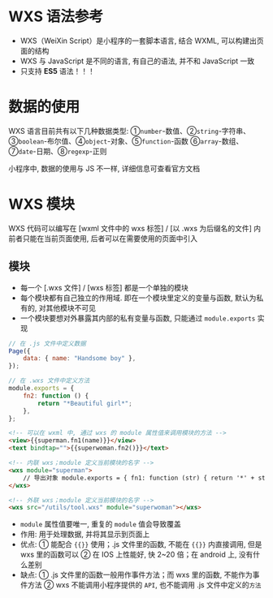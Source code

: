 # WXS 语法参考

-   WXS（WeiXin Script）是小程序的一套脚本语言, 结合 WXML, 可以构建出页面的结构
-   WXS 与 JavaScript 是不同的语言, 有自己的语法, 并不和 JavaScript 一致
-   只支持 **ES5** 语法！！！

# 数据的使用

WXS 语言目前共有以下几种数据类型:
①`number`-数值、②`string`-字符串、③`boolean`-布尔值、④`object`-对象、⑤`function`-函数
⑥`array`-数组、⑦`date`-日期、⑧`regexp`-正则

小程序中, 数据的使用与 JS 不一样, 详细信息可查看官方文档

# WXS 模块

WXS 代码可以编写在 [wxml 文件中的 wxs 标签] / [以 .wxs 为后缀名的文件] 内
前者只能在当前页面使用, 后者可以在需要使用的页面中引入

## 模块

-   每一个 [.wxs 文件] / [wxs 标签] 都是一个单独的模块
-   每个模块都有自己独立的作用域. 即在一个模块里定义的变量与函数, 默认为私有的, 对其他模块不可见
-   一个模块要想对外暴露其内部的私有变量与函数, 只能通过 `module.exports` 实现

```js
// 在 .js 文件中定义数据
Page({
    data: { name: "Handsome boy" },
});
```

```js
// 在 .wxs 文件中定义方法
module.exports = {
    fn2: function () {
        return "*Beautiful girl*";
    },
};
```

```html
<!-- 可以在 wxml 中, 通过 wxs 的 module 属性值来调用模块的方法 -->
<view>{{superman.fn1(name)}}</view>
<text bindtap="">{{superwoman.fn2()}}</text>

<!-- 内联 wxs；module 定义当前模块的名字 -->
<wxs module="superman">
    // 导出对象 module.exports = { fn1: function (str) { return '*' + str + '*'; // 返回参数值 } }
</wxs>

<!-- 外联 wxs；module 定义当前模块的名字 -->
<wxs src="/utils/tool.wxs" module="superwoman"></wxs>
```

-   `module` 属性值要唯一, 重复的 `module` 值会导致覆盖
-   作用: 用于处理数据, 并将其显示到页面上
-   优点:
    ① 能配合 `{{}}` 使用；.js 文件里的函数, 不能在 `{{}}` 内直接调用, 但是 wxs 里的函数可以
    ② 在 IOS 上性能好, 快 2~20 倍；在 android 上, 没有什么差别
-   缺点:
    ① .js 文件里的函数一般用作事件方法；而 wxs 里的函数, 不能作为事件方法
    ② wxs 不能调用小程序提供的 `API`, 也不能调用 .js 文件中定义的`方法`
